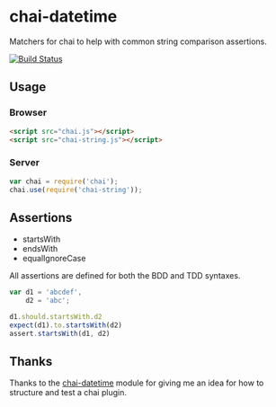 # chai-datetime

Matchers for chai to help with common string comparison assertions.

[![Build Status](https://travis-ci.org/onechiporenko/chai-string.png?branch=master)](https://travis-ci.org/onechiporenko/chai-string)

## Usage

### Browser

```html
<script src="chai.js"></script>
<script src="chai-string.js"></script>
```

### Server

```javascript
var chai = require('chai');
chai.use(require('chai-string'));
```

## Assertions

* startsWith
* endsWith
* equalIgnoreCase

All assertions are defined for both the BDD and TDD syntaxes.

```javascript
var d1 = 'abcdef',
    d2 = 'abc';

d1.should.startsWith.d2
expect(d1).to.startsWith(d2)
assert.startsWith(d1, d2)
```

## Thanks

Thanks to the [chai-datetime](https://github.com/gaslight/chai-datetime) module for giving me an idea for how to structure and test a chai plugin.